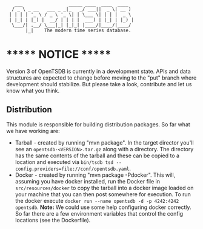        ___                 _____ ____  ____  ____
      / _ \ _ __   ___ _ _|_   _/ ___||  _ \| __ )
     | | | | '_ \ / _ \ '_ \| | \___ \| | | |  _ \
     | |_| | |_) |  __/ | | | |  ___) | |_| | |_) |
      \___/| .__/ \___|_| |_|_| |____/|____/|____/
           |_|    The modern time series database.

# ***** NOTICE *****
Version 3 of OpenTSDB is currently in a development state. APIs and data
structures are expected to change before moving to the "put" branch where
development should stabilize. But please take a look, contribute and let
us know what you think.

## Distribution

This module is responsible for building distribution packages. So far what we have working are:

* Tarball - created by running "mvn package". In the target director you'll see an ``opentsdb-<VERSION>.tar.gz`` along with a directory. The directory has the same contents of the tarball and these can be copied to a location and executed via ``bin/tsdb tsd --config.providers=file://conf/opentsdb.yaml``.
* Docker - created by running "mvn package -Pdocker". This will, assuming you have docker installed, run the Docker file in ``src/resources/docker`` to copy the tarball into a docker image loaded on your machine that you can then post somewhere for execution. To run the docker execute ``docker run --name opentsdb -d -p 4242:4242 opentsdb``. **Note:** We could use some help configuring docker correctly. So far there are a few environment variables that control the config locations (see the Dockerfile).
